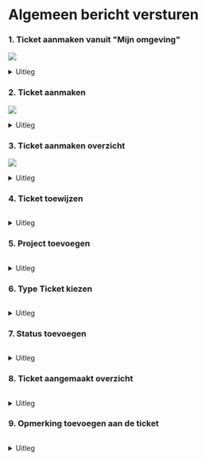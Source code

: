 # Algemeen bericht versturen

### 1. Ticket aanmaken vanuit "Mijn omgeving"

![](<../../../.gitbook/assets/1 Ticket aanmaken Vanuit Tickets (1).svg>)

<details>

<summary>Uitleg</summary>

1. Door in "Mijn omgeving" op "Ticket" te drukken kom je in het ticketoverzicht.

</details>

### 2. Ticket aanmaken

![](<../../../.gitbook/assets/2 Nieuwe ticket aanmaken (2).svg>)

<details>

<summary>Uitleg</summary>

2. Hier zie je alle tickets van de organisatie, door op de titel van een ticket te drukken opent een scherm waarin alle informatie wordt getoond en je de ticket kunt inzien.
3. Met deze instellingen kun je de tabel eventueel naar eigen behoeften filteren. Of zelfs [Sjablonen](../alleen-relevante-dingen-bekijken-filters-and-sjablonen.md) maken, zodat je altijd snel en makkelijk kan filteren.
4. Door op 'Nieuwe Ticket' te drukken komt er een nieuw scherm waarin je de nieuwe ticket kunt invullen.

</details>

### 3. Ticket aanmaken overzicht

![](<../../../.gitbook/assets/3 Ticket aanmaken overzicht (1).svg>)

<details>

<summary>Uitleg</summary>

5. In deze balk kun je aangeven aan wat voor categorie het ticket gerelateerd is.&#x20;
   * Een voorbeeld kan het volgende zijn: Je wilt een Ticket aanmaken om schade te melden bij het monteren van de zonnepanelen. In dit geval kies je voor de categorie "Project",&#x20;
6. In deze stap link je het project. Op deze manier weet degene die het ticket leest over welk project het gaat. Kies hier het betreffende project.
7. In deze velden kun je het volgende instellen:
   * **Titel:** Hier moet je de titel opgeven van het ticket, oftewel het onderwerp.
   * **Deadline datum:** Hier kun je de deadline datum aangeven, wanneer moet het ticket opgelost zijn.
   * **Tijd:** Hier kun je de deadline tijd opgeven
   * **Type:** Hier moet je aangeven welk type het ticket is.
   * **Status:** Hier kun je de status aangeven, in welke stap zit het ticket op dit moment.
   * **Omschrijving:** Hier kun je extra informatie neerzetten, zodat je beter kan uitleggen met meer detail wat er moet gebeuren en waar het om gaat.
8. Hier kun je iemand toewijzen aan het ticket, die persoon is verantwoordelijk voor de uitvoering en krijgt het ticket op zijn/haar naam.

</details>

### 4. Ticket toewijzen

<div align="left">

<figure><img src="../../../.gitbook/assets/4 Ticket toewijzen aan iemand (1).svg" alt=""><figcaption></figcaption></figure>

</div>

<details>

<summary>Uitleg</summary>

9. Je kan de ticket aan een specifieke gebruiker toewijzen. Deze kan je vinden door te zoeken in de zoekbalk.
10. Vervolgens selecteer je de juiste gebruiker(s). Een ticket kan aan meerdere gebruikers tegelijk worden toegewezen.
11. Nadat je de juiste gebruiker(s) hebt geselecteerd druk je op "bijwerken" om de collega('s) toe te voegen. Daarna kun je verder gaan met het [aanmaken van de ticket](algemeen-bericht-versturen.md#2-ticket-aanmaken).

</details>

### 5. Project toevoegen

<div align="left">

<figure><img src="../../../.gitbook/assets/5 Project toevoegen.svg" alt=""><figcaption></figcaption></figure>

</div>

<details>

<summary>Uitleg</summary>

12. Hier kun je het project opzoeken, waar je een ticket voor wilt maken.

</details>

### 6. Type Ticket kiezen

<div align="left">

<figure><img src="../../../.gitbook/assets/6  Type Ticket kiezen (1).svg" alt=""><figcaption></figcaption></figure>

</div>

<details>

<summary>Uitleg</summary>

13. Hier moet je aangeven welk type het ticket is.

</details>

### 7. Status toevoegen

<div align="left">

<figure><img src="../../../.gitbook/assets/7 Status toevoegen.svg" alt=""><figcaption></figcaption></figure>

</div>

<details>

<summary>Uitleg</summary>

14. Hier kun je de status aangeven, in welke stap zit het ticket op dit moment.
15. Druk op "Aanmaken" om het ticket aan te maken.

</details>

### 8. Ticket aangemaakt overzicht

<div align="left">

<figure><img src="../../../.gitbook/assets/8 Ticket aangemaakt overzicht (1).svg" alt=""><figcaption></figcaption></figure>

</div>

<details>

<summary>Uitleg</summary>

Na het aanmaken van het ticket in de vorige stap kom je in dit overzicht. In dit overzicht is het ook nog mogelijk om het ticket aan te passen.

16. Hier vind je de informatie over de ticket.
17. Hier zie je om wat voorn type ticket het gaat, wat de status is van de ticket en nog wat extra informatie.
18. De status van de ticket kan hier aangepast worden.
19. Na eventuele aanpassingen kun je hier de ticket opslaan.
20. Mocht je nog opmerkingen hebben voor deze ticket dan kun je naar dit tabblad om deze te plaatsen.

</details>

### 9. Opmerking toevoegen aan de ticket

<div align="left">

<figure><img src="../../../.gitbook/assets/9 Opmerking toevoegen aan de ticket (1).svg" alt=""><figcaption></figcaption></figure>

</div>

<details>

<summary>Uitleg</summary>

21. Onder deze opmerkingen kun je een opmerking plaatsen voor collega's.

</details>
